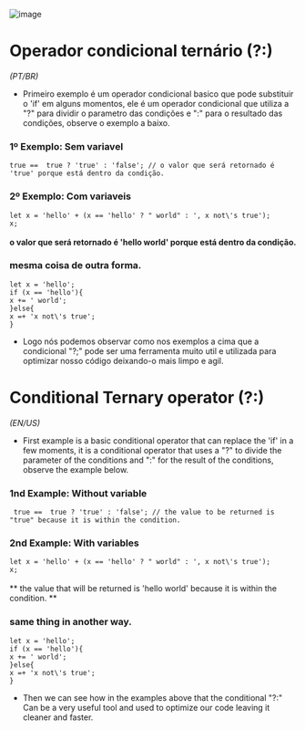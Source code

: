 ![image](https://user-images.githubusercontent.com/78365951/119541578-f33a5e00-bd64-11eb-8bc0-16eae52cf99b.png)


# Operador condicional ternário (?:)


*(PT/BR)*<br>
- Primeiro exemplo é um operador condicional basico que pode substituir o 'if' em alguns momentos, ele é um operador condicional que utiliza a "?" para dividir o parametro das condições e ":" para o resultado das condições, observe o exemplo a baixo.
  <br>
### 1º Exemplo: Sem variavel<br>
  
``` true ==  true ? 'true' : 'false'; // o valor que será retornado é 'true' porque está dentro da condição.  ```

### 2º Exemplo: Com variaveis

``let x = 'hello' + (x == 'hello' ? " world" : ', x not\'s true');`` <br>
``x;`` 
<br><br> **o valor que será retornado é 'hello world' porque está dentro da condição.**

### mesma coisa de outra forma.

`` let x = 'hello'; `` <br>
`` if (x == 'hello'){ `` <br>
`` x += ' world'; `` <br>
`` }else{ `` <br>
`` x =+ 'x not\'s true'; `` <br>
`` } `` <br>

- Logo nós podemos observar como nos exemplos a cima que a condicional "?;" pode ser uma ferramenta muito util e utilizada para optimizar nosso código deixando-o mais limpo e agil.

# Conditional Ternary operator (?:)

*(EN/US)*<br>
- First example is a basic conditional operator that can replace the 'if' in a few moments, it is a conditional operator that uses a "?" to divide the parameter of the conditions and ":" for the result of the conditions, observe the example below.
<h3>1nd Example: Without variable</h3>
  
``  true ==  true ? 'true' : 'false'; // the value to be returned is "true" because it is within the condition. `` <br> 

### 2nd Example: With variables

``let x = 'hello' + (x == 'hello' ? " world" : ', x not\'s true');`` <br>
``x;`` 
<br><br> ** the value that will be returned is 'hello world' because it is within the condition. **

### same thing in another way.

`` let x = 'hello'; `` <br>
`` if (x == 'hello'){ `` <br>
`` x += ' world'; `` <br>
`` }else{ `` <br>
`` x =+ 'x not\'s true'; `` <br>
`` } `` <br>

- Then we can see how in the examples above that the conditional "?:" Can be a very useful tool and used to optimize our code leaving it cleaner and faster.
